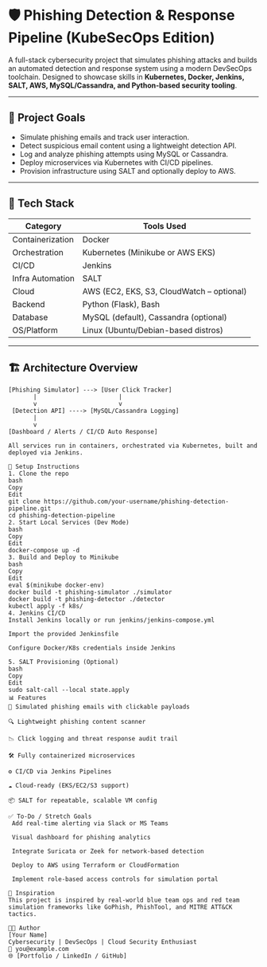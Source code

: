 # 🛡️ Phishing Detection & Response Pipeline (KubeSecOps Edition)

A full-stack cybersecurity project that simulates phishing attacks and builds an automated detection and response system using a modern DevSecOps toolchain. Designed to showcase skills in **Kubernetes, Docker, Jenkins, SALT, AWS, MySQL/Cassandra, and Python-based security tooling**.

---

## 📌 Project Goals

- Simulate phishing emails and track user interaction.
- Detect suspicious email content using a lightweight detection API.
- Log and analyze phishing attempts using MySQL or Cassandra.
- Deploy microservices via Kubernetes with CI/CD pipelines.
- Provision infrastructure using SALT and optionally deploy to AWS.

---

## 🚀 Tech Stack

| Category         | Tools Used                                                |
|------------------|-----------------------------------------------------------|
| Containerization | Docker                                                    |
| Orchestration    | Kubernetes (Minikube or AWS EKS)                          |
| CI/CD            | Jenkins                                                   |
| Infra Automation | SALT                                                      |
| Cloud            | AWS (EC2, EKS, S3, CloudWatch – optional)                 |
| Backend          | Python (Flask), Bash                                      |
| Database         | MySQL (default), Cassandra (optional)                     |
| OS/Platform      | Linux (Ubuntu/Debian-based distros)                       |

---

## 🏗️ Architecture Overview

```text
[Phishing Simulator] ---> [User Click Tracker]
       |                       |
       v                       v
 [Detection API] ----> [MySQL/Cassandra Logging]
       |
       v
[Dashboard / Alerts / CI/CD Auto Response]

All services run in containers, orchestrated via Kubernetes, built and deployed via Jenkins.

🔧 Setup Instructions
1. Clone the repo
bash
Copy
Edit
git clone https://github.com/your-username/phishing-detection-pipeline.git
cd phishing-detection-pipeline
2. Start Local Services (Dev Mode)
bash
Copy
Edit
docker-compose up -d
3. Build and Deploy to Minikube
bash
Copy
Edit
eval $(minikube docker-env)
docker build -t phishing-simulator ./simulator
docker build -t phishing-detector ./detector
kubectl apply -f k8s/
4. Jenkins CI/CD
Install Jenkins locally or run jenkins/jenkins-compose.yml

Import the provided Jenkinsfile

Configure Docker/K8s credentials inside Jenkins

5. SALT Provisioning (Optional)
bash
Copy
Edit
sudo salt-call --local state.apply
📊 Features
🧪 Simulated phishing emails with clickable payloads

🔍 Lightweight phishing content scanner

📉 Click logging and threat response audit trail

🛠️ Fully containerized microservices

⚙️ CI/CD via Jenkins Pipelines

☁️ Cloud-ready (EKS/EC2/S3 support)

📦 SALT for repeatable, scalable VM config

✅ To-Do / Stretch Goals
 Add real-time alerting via Slack or MS Teams

 Visual dashboard for phishing analytics

 Integrate Suricata or Zeek for network-based detection

 Deploy to AWS using Terraform or CloudFormation

 Implement role-based access controls for simulation portal

🧠 Inspiration
This project is inspired by real-world blue team ops and red team simulation frameworks like GoPhish, PhishTool, and MITRE ATT&CK tactics.

👨‍💻 Author
[Your Name]
Cybersecurity | DevSecOps | Cloud Security Enthusiast
📧 you@example.com
🌐 [Portfolio / LinkedIn / GitHub]

